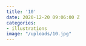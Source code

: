 ```yaml
---
title: '10'
date: 2020-12-20 09:06:00 Z
categories:
- illustrations
image: "/uploads/10.jpg"
---
```


